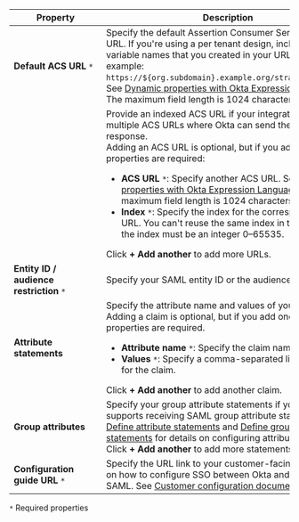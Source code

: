 | <div style="width:150px">Property</div> | Description  |
| ----------------- | ------------ |
| **Default ACS URL** `*` | Specify the default Assertion Consumer Service (ACS) URL. If you're using a per tenant design, include the variable names that you created in your URL. For example: `https://${org.subdomain}.example.org/strawberry/login`. See [Dynamic properties with Okta Expression Language](#dynamic-properties-with-okta-expression-language).<br>The maximum field length is 1024 characters. |
| &nbsp; | Provide an indexed ACS URL if your integration supports multiple ACS URLs where Okta can send the SAML response.<br>Adding an ACS URL is optional, but if you add one, both properties are required:<br><ul><li>**ACS URL** `*`: Specify another ACS URL. See [Dynamic properties with Okta Expression Language](#dynamic-properties-with-okta-expression-language). The maximum field length is 1024 characters.</li><li>**Index** `*`: Specify the index for the corresponding ACS URL. You can't reuse the same index in the list, and the index must be an integer 0&ndash;65535.</li></ul>Click **+ Add another** to add more URLs.|
|**Entity ID / audience restriction** `*` | Specify your SAML entity ID or the audience restriction.  |
| **Attribute statements** | Specify the attribute name and values of your claim. <br>Adding a claim is optional, but if you add one, both properties are required.<br> <ul><li>**Attribute name** `*`: Specify the claim name.</li><li> **Values** `*`: Specify a comma-separated list of values for the claim.</li></ul>Click **+ Add another** to add another claim.|
| **Group attributes** | Specify your group attribute statements if your app supports receiving SAML group attribute statements. See [Define attribute statements](https://help.okta.com/okta_help.htm?type=oie&id=ext-define-attribute-statements) and [Define group attribute statements](https://help.okta.com/okta_help.htm?type=oie&id=ext-define-group-attribute-statements) for details on configuring attribute statements.<br>Click **+ Add another** to add more statements. |
| **Configuration guide URL** `*` | Specify the URL link to your customer-facing instructions on how to configure SSO between Okta and your app with SAML. See [Customer configuration document guidelines](/docs/guides/submit-app-prereq/main/#customer-configuration-document-guidelines).|

`*` Required properties
